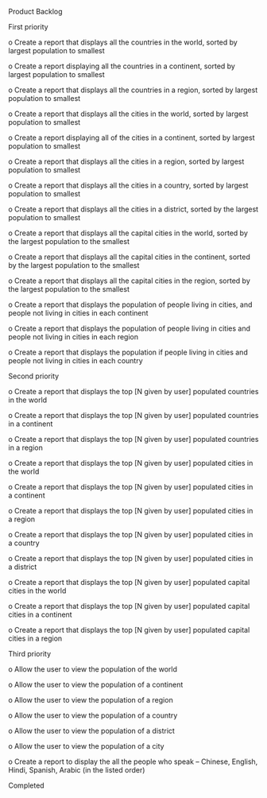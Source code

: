 Product Backlog

First priority

o Create a report that displays all the countries in the world, sorted by largest population to smallest

o Create a report displaying all the countries in a continent, sorted by largest population to smallest

o Create a report that displays all the countries in a region, sorted by largest population to smallest

o Create a report that displays all the cities in the world, sorted by largest population to smallest

o Create a report displaying all of the cities in a continent, sorted by largest population to smallest

o Create a report that displays all the cities in a region, sorted by largest population to smallest

o Create a report that displays all the cities in a country, sorted by largest population to smallest

o Create a report that displays all the cities in a district, sorted by the largest population to smallest

o Create a report that displays all the capital cities in the world, sorted by the largest population to the smallest

o Create a report that displays all the capital cities in the continent, sorted by the largest population to the smallest

o Create a report that displays all the capital cities in the region, sorted by the largest population to the smallest

o Create a report that displays the population of people living in cities, and people not living in cities in each continent

o Create a report that displays the population of people living in cities and people not living in cities in each region

o Create a report that displays the population if people living in cities and people not living in cities in each country

Second priority

o Create a report that displays the top [N given by user] populated countries in the world

o Create a report that displays the top [N given by user] populated countries in a continent

o Create a report that displays the top [N given by user] populated countries in a region

o Create a report that displays the top [N given by user] populated cities in the world

o Create a report that displays the top [N given by user] populated cities in a continent

o Create a report that displays the top [N given by user] populated cities in a region

o Create a report that displays the top [N given by user] populated cities in a country

o Create a report that displays the top [N given by user] populated cities in a district

o Create a report that displays the top [N given by user] populated capital cities in the world

o Create a report that displays the top [N given by user] populated capital cities in a continent

o Create a report that displays the top [N given by user] populated capital cities in a region

Third priority

o Allow the user to view the population of the world

o Allow the user to view the population of a continent

o Allow the user to view the population of a region

o Allow the user to view the population of a country

o Allow the user to view the population of a district

o Allow the user to view the population of a city

o Create a report to display the all the people who speak – Chinese, English, Hindi, Spanish, Arabic (in the listed order)

Completed